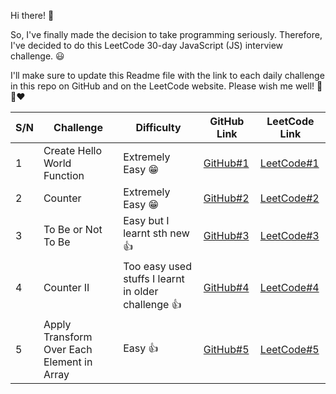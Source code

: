 Hi there! 👋

So, I've finally made the decision to take programming seriously. Therefore, I've decided to do this LeetCode 30-day JavaScript (JS) interview challenge. 😃

I'll make sure to update this Readme file with the link to each daily challenge in this repo on GitHub and on the LeetCode website. Please wish me well! 🌟😊❤️

| S/N | Challenge                                  | Difficulty                                        | GitHub Link                                                                 | LeetCode Link                                                                                       |
| --- | ------------------------------------------ | ------------------------------------------------- | --------------------------------------------------------------------------- | --------------------------------------------------------------------------------------------------- |
| 1   | Create Hello World Function                | Extremely Easy 😁 | [GitHub#1](https://github.com/ayatullahkhalid/30-Days-of-JS/blob/main/1.%20createHelloWorldFunction.js) | [LeetCode#1](https://leetcode.com/problems/create-hello-world-function/description/) |
| 2   | Counter                                    | Extremely Easy 😁 | [GitHub#2](https://github.com/ayatullahkhalid/30-Days-of-JS/blob/main/2.%20counter.js) | [LeetCode#2](https://leetcode.com/problems/counter/description/) |
| 3   | To Be or Not To Be                         | Easy but I learnt sth new👍 | [GitHub#3](https://github.com/ayatullahkhalid/30-Days-of-JS/blob/main/3.%20toBeOrNotToBe.js) | [LeetCode#3](https://leetcode.com/problems/to-be-or-not-to-be/description/) |
| 4   | Counter II                                 | Too easy used stuffs I learnt in older challenge 👍 | [GitHub#4](https://github.com/ayatullahkhalid/30-Days-of-JS/blob/main/4.%20counterII.js) | [LeetCode#4](https://leetcode.com/problems/counter-ii/description/) |
| 5   | Apply Transform Over Each Element in Array | Easy 👍 | [GitHub#5](https://github.com/ayatullahkhalid/30-Days-of-JS/blob/main/5.%20applyTransformOverEachElementInArray.js) | [LeetCode#5](https://leetcode.com/problems/apply-transform-over-each-element-in-array/description/) |
